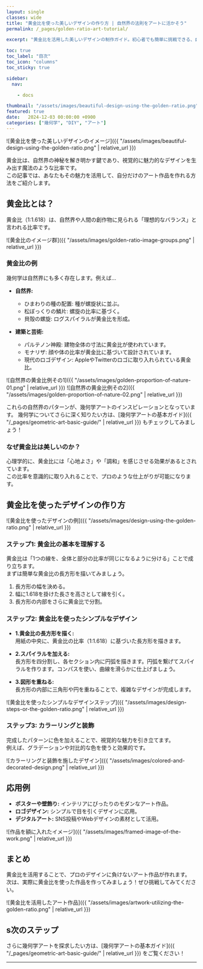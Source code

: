 ```yaml
---
layout: single
classes: wide
title: "黄金比を使った美しいデザインの作り方 | 自然界の法則をアートに活かそう"
permalink: /_pages/golden-ratio-art-tutorial/

excerpt: "黄金比を活用した美しいデザインの制作ガイド。初心者でも簡単に挑戦できる、自然界の法則を取り入れたアートの作り方を解説！"

toc: true
toc_label: "目次"
toc_icon: "columns"
toc_sticky: true

sidebar:
  nav:

    - docs

thumbnail: "/assets/images/beautiful-design-using-the-golden-ratio.png"
featured: true
date:   2024-12-03 00:00:00 +0900
categories: ["幾何学", "DIY", "アート"]
---
```


![黄金比を使った美しいデザインのイメージ]({{ "/assets/images/beautiful-design-using-the-golden-ratio.png" | relative_url }})

黄金比は、自然界の神秘を解き明かす鍵であり、視覚的に魅力的なデザインを生み出す魔法のような比率です。  
この記事では、あなたもその魅力を活用して、自分だけのアート作品を作れる方法をご紹介します。  

## 黄金比とは？

黄金比（1:1.618）は、自然界や人間の創作物に見られる「理想的なバランス」と言われる比率です。

![黄金比のイメージ群]({{ "/assets/images/golden-ratio-image-groups.png" | relative_url }})

### 黄金比の例
幾何学は自然界にも多く存在します。例えば…

* **自然界:**
  - ひまわりの種の配置: 種が螺旋状に並ぶ。  
  - 松ぼっくりの鱗片: 螺旋の比率に基づく。 
  - 貝殻の螺旋: ログスパイラルが黄金比を形成。   

* **建築と芸術:**
  - パルテノン神殿: 建物全体の寸法に黄金比が使われています。  
  - モナリザ: 顔や体の比率が黄金比に基づいて設計されています。  
  - 現代のロゴデザイン: AppleやTwitterのロゴに取り入れられている黄金比。  

![自然界の黄金比例その1]({{ "/assets/images/golden-proportion-of-nature-01.png" | relative_url }})
![自然界の黄金比例その2]({{ "/assets/images/golden-proportion-of-nature-02.png" | relative_url }})


これらの自然界のパターンが、幾何学アートのインスピレーションとなっています。
幾何学についてさらに深く知りたい方は、[幾何学アートの基本ガイド]({{ "/_pages/geometric-art-basic-guide/" | relative_url }}) もチェックしてみましょう！


### なぜ黄金比は美しいのか？
心理学的に、黄金比には「心地よさ」や「調和」を感じさせる効果があるとされています。  
この比率を意識的に取り入れることで、プロのような仕上がりが可能になります。



## 黄金比を使ったデザインの作り方
![黄金比を使ったデザインの例]({{ "/assets/images/design-using-the-golden-ratio.png" | relative_url }})

### ステップ1: 黄金比の基本を理解する 
黄金比は「1つの線を、全体と部分の比率が同じになるように分ける」ことで成り立ちます。  
まずは簡単な黄金比の長方形を描いてみましょう。

1. 長方形の幅を決める。  
2. 幅に1.618を掛けた長さを高さとして線を引く。  
3. 長方形の内部をさらに黄金比で分割。  

### ステップ2: 黄金比を使ったシンプルなデザイン

* **1.黄金比の長方形を描く:**  
用紙の中央に、黄金比の比率（1:1.618）に基づいた長方形を描きます。

* **2.スパイラルを加える:**  
長方形を四分割し、各セクション内に円弧を描きます。円弧を繋げてスパイラルを作ります。コンパスを使い、曲線を滑らかに仕上げましょう。  

* **3.図形を重ねる:**  
長方形の内部に三角形や円を重ねることで、複雑なデザインが完成します。

![黄金比を使ったシンプルなデザインステップ]({{ "/assets/images/design-steps-or-the-golden-ratio.png" | relative_url }})


### ステップ3: カラーリングと装飾

完成したパターンに色を加えることで、視覚的な魅力を引き立てます。  
例えば、グラデーションや対比的な色を使うと効果的です。

![カラーリングと装飾を施したデザイン]({{ "/assets/images/colored-and-decorated-design.png" | relative_url }})


## 応用例

* **ポスターや壁飾り:** インテリアにぴったりのモダンなアート作品。
* **ロゴデザイン:** シンプルで目を引くデザインに応用。
* **デジタルアート:** SNS投稿やWebデザインの素材として活用。


![作品を額に入れたイメージ]({{ "/assets/images/framed-image-of-the-work.png" | relative_url }})


## まとめ

黄金比を活用することで、プロのデザインに負けないアート作品が作れます。  
次は、実際に黄金比を使った作品を作ってみましょう！ぜひ挑戦してみてください。

![黄金比を活用したアート作品]({{ "/assets/images/artwork-utilizing-the-golden-ratio.png" | relative_url }})



## s次のステップ
さらに幾何学アートを探求したい方は、[幾何学アートの基本ガイド]({{ "/_pages/geometric-art-basic-guide/" | relative_url }}) をご覧ください！


---

